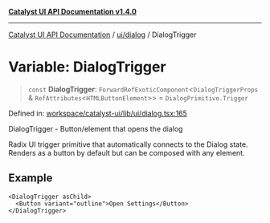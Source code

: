 [**Catalyst UI API Documentation v1.4.0**](../../../README.md)

---

[Catalyst UI API Documentation](../../../README.md) / [ui/dialog](../README.md) / DialogTrigger

# Variable: DialogTrigger

> `const` **DialogTrigger**: `ForwardRefExoticComponent`\<`DialogTriggerProps` & `RefAttributes`\<`HTMLButtonElement`\>\> = `DialogPrimitive.Trigger`

Defined in: [workspace/catalyst-ui/lib/ui/dialog.tsx:165](https://github.com/TheBranchDriftCatalyst/catalyst-ui/blob/main/lib/ui/dialog.tsx#L165)

DialogTrigger - Button/element that opens the dialog

Radix UI trigger primitive that automatically connects to the Dialog state.
Renders as a button by default but can be composed with any element.

## Example

```tsx
<DialogTrigger asChild>
  <Button variant="outline">Open Settings</Button>
</DialogTrigger>
```
